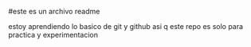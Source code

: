 #este es un archivo readme 

estoy aprendiendo lo basico de git y github asi q este repo es solo para practica y experimentacion